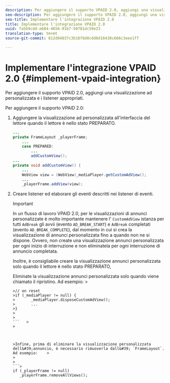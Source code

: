 ```yaml
---
description: Per aggiungere il supporto VPAID 2.0, aggiungi una visualizzazione ad personalizzata e i listener appropriati.
seo-description: Per aggiungere il supporto VPAID 2.0, aggiungi una visualizzazione ad personalizzata e i listener appropriati.
seo-title: Implementare l'integrazione VPAID 2.0
title: Implementare l'integrazione VPAID 2.0
uuid: fa5b9cdd-e684-4656-91b7-50781dc59e23
translation-type: tm+mt
source-git-commit: 812d04037c3b18f8d8cdd0d18430c686c3eee1ff

---
```



# Implementare l&#39;integrazione VPAID 2.0 {#implement-vpaid-integration}

Per aggiungere il supporto VPAID 2.0, aggiungi una visualizzazione ad personalizzata e i listener appropriati.

Per aggiungere il supporto VPAID 2.0:

1. Aggiungere la visualizzazione ad personalizzata all&#39;interfaccia del lettore quando il lettore è nello stato PREPARATO.

   ```java
   ... 
   private FrameLayout _playerFrame; 
       ... 
       case PREPARED: 
           ... 
           addCustomView(); 
   ... 
   private void addCustomView() { 
       ... 
       WebView view = (WebView)_mediaPlayer.getCustomAdView(); 
       ... 
       _playerFrame.addView(view);
   ```

1. Creare listener ed elaborare gli eventi descritti nei listener di eventi.

   >[!IMPORTANT]
   >
   >In un flusso di lavoro VPAID 2.0, per le visualizzazioni di annunci personalizzate è molto importante mantenere l&#39; `CustomAdView` istanza per tutti `AdBreak` gli avvii (evento `AD_BREAK_START`) e `AdBreak` completati (evento `AD_BREAK_COMPLETE`), dal momento in cui si crea la visualizzazione di annunci personalizzata fino a quando non ne si dispone. Ovvero, non create una visualizzazione annunci personalizzata per ogni inizio di interruzione e non eliminatela per ogni interruzione di annuncio completata.
   >
   >
   >Inoltre, è consigliabile creare la visualizzazione annunci personalizzata solo quando il lettore è nello stato PREPARATO,
   >
   >
   >Eliminate la visualizzazione annunci personalizzata solo quando viene chiamato il ripristino. Ad esempio:    >
   >
   >
   ```>
   >// on reset 
   >if (_mediaPlayer != null) { 
   >       _mediaPlayer.disposeCustomAdView(); 
   >       ... 
   >} 
   >
   >
   ```   >
   >



   >Infine, prima di eliminare la visualizzazione personalizzata dell&#39;annuncio, è necessario rimuoverla dall&#39; `FrameLayout`. Ad esempio:    >
   >
   >
   ```>
   if (_playerFrame != null) 
      _playerFrame.removeAllViews(); 
   ```
